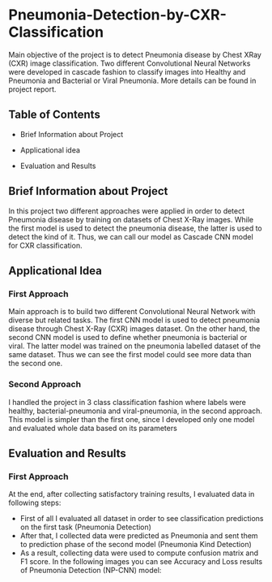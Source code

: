 # Pneumonia-Detection-by-CXR-Classification
Main objective of the project is to detect Pneumonia disease by Chest XRay (CXR) image classification. Two different Convolutional Neural Networks were developed in cascade fashion to classify images into Healthy and Pneumonia and Bacterial or Viral Pneumonia. More details can be found in project report.

## Table of Contents
* Brief Information about Project
* Applicational idea

* Evaluation and Results

## Brief Information about Project
In this project two different approaches were applied in order to detect Pneumonia disease by training on datasets of Chest X-Ray images. While the first model is used to detect the pneumonia disease,
the latter is used to detect the kind of it. Thus, we can call our model as Cascade CNN model for CXR classification.

## Applicational Idea
### First Approach
Main approach is to build two different Convolutional Neural Network with diverse but related tasks. The first CNN model is used to detect pneumonia disease through Chest X-Ray (CXR) images dataset. On the other hand,
the second CNN model is used to define whether pneumonia is bacterial or viral. The latter model was trained on the pneumonia labelled dataset of the same dataset. Thus we can see the first model could see more data than the second one.

### Second Approach
I handled the project in 3 class classification fashion where labels were healthy, bacterial-pneumonia and viral-pneumonia, in the second approach. This model is simpler than the first one, since I developed only one model and
evaluated whole data based on its parameters

## Evaluation and Results
### First Approach
At the end, after collecting satisfactory training results, I evaluated data in following steps:
 * First of all I evaluated all dataset in order to see classification predictions on the first task (Pneumonia Detection)
 * After that, I collected data were predicted as Pneumonia and sent them to prediction phase of  the second model (Pneumonia Kind Detection)
 * As a result, collecting data were used to compute confusion matrix and F1 score.
 In the following images you can see Accuracy and Loss results of Pneumonia Detection (NP-CNN) model:
 <img src="(https://github.com/NamazovMN/Pneumonia-Detection-by-CXR-Classification/blob/8de2905d88074bb6f58f86182fa3b90225d34acc/np_4_acc.png)]" width="5" height="5">  <img src="[(https://github.com/NamazovMN/Pneumonia-Detection-by-CXR-Classification/blob/8de2905d88074bb6f58f86182fa3b90225d34acc/np_4_acc.png)]" width="5" height="5">
 
 
